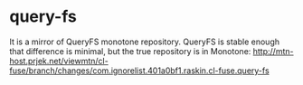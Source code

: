 query-fs
========

It is a mirror of QueryFS monotone repository. QueryFS is stable enough that difference is minimal, but the true repository is in Monotone: http://mtn-host.prjek.net/viewmtn/cl-fuse/branch/changes/com.ignorelist.401a0bf1.raskin.cl-fuse.query-fs